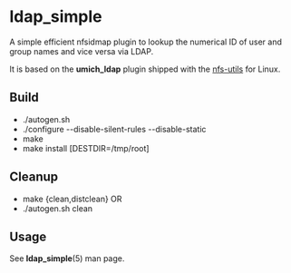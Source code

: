 # ldap_simple
A simple efficient nfsidmap plugin to lookup the numerical ID of user and group names and vice versa via LDAP.

It is based on the **umich_ldap** plugin shipped with the [nfs-utils](https://git.linux-nfs.org/?p=steved/nfs-utils.git;a=tree;f=support/nfsidmap) for Linux. 


## Build
- ./autogen.sh
- ./configure --disable-silent-rules --disable-static
- make
- make install [DESTDIR=/tmp/root]

## Cleanup
- make {clean,distclean} OR
- ./autogen.sh clean

## Usage
See **ldap_simple**(5) man page.
